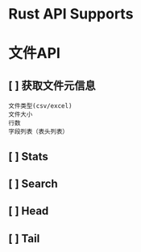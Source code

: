 # Rust API Supports

# 文件API

## [ ] 获取文件元信息

    文件类型(csv/excel)    
    文件大小
    行数
    字段列表（表头列表）

## [ ] Stats

## [ ] Search


## [ ] Head

## [ ] Tail